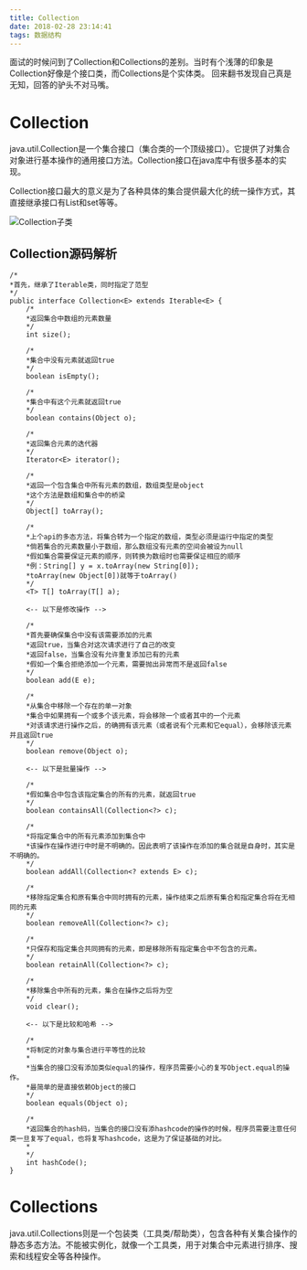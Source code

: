 ```yaml
---
title: Collection
date: 2018-02-28 23:14:41
tags: 数据结构
---
```


面试的时候问到了Collection和Collections的差别。当时有个浅薄的印象是Collection好像是个接口类，而Collections是个实体类。
回来翻书发现自己真是无知，回答的驴头不对马嘴。

# Collection

java.util.Collection是一个集合接口（集合类的一个顶级接口）。它提供了对集合对象进行基本操作的通用接口方法。Collection接口在java库中有很多基本的实现。

Collection接口最大的意义是为了各种具体的集合提供最大化的统一操作方式，其直接继承接口有List和set等等。

![Collection子类](/images/数据结构/Java集合框架.png)


## Collection源码解析

```
/*
*首先，继承了Iterable类，同时指定了范型
*/
public interface Collection<E> extends Iterable<E> {
	/*
	*返回集合中数组的元素数量
	*/
	int size();

	/*
	*集合中没有元素就返回true
	*/
	boolean isEmpty();

	/*
	*集合中有这个元素就返回true
	*/
	boolean contains(Object o);

	/*
	*返回集合元素的迭代器
	*/
	Iterator<E> iterator();

	/*
	*返回一个包含集合中所有元素的数组，数组类型是object
	*这个方法是数组和集合中的桥梁
	*/
	Object[] toArray();

	/*
	*上个api的多态方法，将集合转为一个指定的数组，类型必须是运行中指定的类型
	*倘若集合的元素数量小于数组，那么数组没有元素的空间会被设为null
	*假如集合需要保证元素的顺序，则转换为数组时也需要保证相应的顺序
	*例：String[] y = x.toArray(new String[0]);
	*toArray(new Object[0])就等于toArray()
	*/
	<T> T[] toArray(T[] a);

	<-- 以下是修改操作 -->

	/*
	*首先要确保集合中没有该需要添加的元素
	*返回true，当集合对这次请求进行了自己的改变
	*返回false，当集合没有允许重复添加已有的元素
	*假如一个集合拒绝添加一个元素，需要抛出异常而不是返回false
	*/
	boolean add(E e);

	/*
	*从集合中移除一个存在的单一对象
	*集合中如果拥有一个或多个该元素，将会移除一个或者其中的一个元素
	*对该请求进行操作之后，的确拥有该元素（或者说有个元素和它equal），会移除该元素并且返回true
	*/
	boolean remove(Object o);

	<-- 以下是批量操作 -->

	/*
	*假如集合中包含该指定集合的所有的元素，就返回true
	*/
	boolean containsAll(Collection<?> c);

	/*
	*将指定集合中的所有元素添加到集合中
	*该操作在操作进行中时是不明确的。因此表明了该操作在添加的集合就是自身时，其实是不明确的。
	*/
	boolean addAll(Collection<? extends E> c);

	/*
	*移除指定集合和原有集合中同时拥有的元素，操作结束之后原有集合和指定集合将在无相同的元素
	*/
	boolean removeAll(Collection<?> c);

	/*
	*只保存和指定集合共同拥有的元素，即是移除所有指定集合中不包含的元素。
	*/
	boolean retainAll(Collection<?> c);

	/*
	*移除集合中所有的元素，集合在操作之后将为空
	*/
	void clear();

	<-- 以下是比较和哈希 -->

	/*
	*将制定的对象与集合进行平等性的比较
	*
	*当集合的接口没有添加类似equal的操作，程序员需要小心的复写Object.equal的操作。
	*最简单的是直接依赖Object的接口
	*/
	boolean equals(Object o);

	/*
	*返回集合的hash码，当集合的接口没有添hashcode的操作的时候，程序员需要注意任何类一旦复写了equal，也将复写hashcode，这是为了保证基础的对比。
	*
	*/
	int hashCode();
}
```

# Collections

java.util.Collections则是一个包装类（工具类/帮助类），包含各种有关集合操作的静态多态方法。不能被实例化，就像一个工具类，用于对集合中元素进行排序、搜索和线程安全等各种操作。

